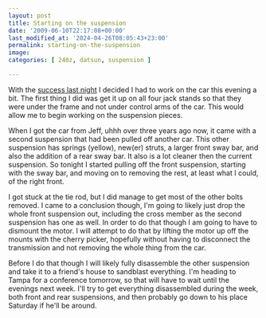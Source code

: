 ```yaml
---
layout: post
title: Starting on the suspension
date: '2009-06-10T22:17:08+00:00'
last_modified_at: '2024-04-26T08:05:43+23:00'
permalink: starting-on-the-suspension
image: 
categories: [ 240z, datsun, suspension ]

---
```

With the [success last night](/it-runs-twice-and-theres-audio-video-proof) I decided I had to work on the car this evening a bit. The first thing I did was get it up on all four jack stands so that they were under the frame and not under control arms of the car. This would allow me to begin working on the suspension pieces. 

When I got the car from Jeff, uhhh over three years ago now, it came with a second suspension that had been pulled off another car. This other suspension has springs (yellow), new(er) struts, a larger front sway bar, and also the addition of a rear sway bar. It also is a lot cleaner then the current suspension. So tonight I started pulling off the front suspension, starting with the sway bar, and moving on to removing the rest, at least what I could, of the right front.

I got stuck at the tie rod, but I did manage to get most of the other bolts removed. I came to a conclusion though, I'm going to likely just drop the whole front suspension out, including the cross member as the second suspension has one as well. In order to do that though I am going to have to dismount the motor. I will attempt to do that by lifting the motor up off the mounts with the cherry picker, hopefully without having to disconnect the transmission and not removing the whole thing from the car.

Before I do that though I will likely fully disassemble the other suspension and take it to a friend's house to sandblast everything. I'm heading to Tampa for a conference tomorrow, so that will have to wait until the evenings next week. I'll try to get everything disassembled during the week, both front and rear suspensions, and then probably go down to his place Saturday if he'll be around.

